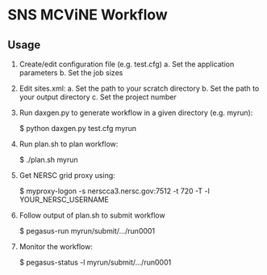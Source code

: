 SNS MCViNE Workflow
=======================

Usage
-----
1. Create/edit configuration file (e.g. test.cfg)
    a. Set the application parameters
    b. Set the job sizes

2. Edit sites.xml:
    a. Set the path to your scratch directory
    b. Set the path to your output directory
    c. Set the project number

2. Run daxgen.py to generate workflow in a given directory (e.g. myrun):

    $ python daxgen.py test.cfg myrun

3. Run plan.sh to plan workflow:

    $ ./plan.sh myrun

4. Get NERSC grid proxy using:

    $ myproxy-logon -s nerscca3.nersc.gov:7512 -t 720 -T -l YOUR_NERSC_USERNAME

5. Follow output of plan.sh to submit workflow

    $ pegasus-run myrun/submit/.../run0001

6. Monitor the workflow:

    $ pegasus-status -l myrun/submit/.../run0001

